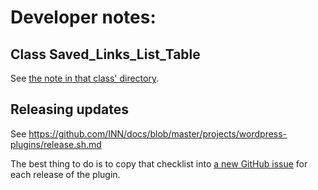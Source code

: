 # Developer notes:

## Class Saved_Links_List_Table

See [the note in that class' directory](../inc/saved-links/README.md).

## Releasing updates

See https://github.com/INN/docs/blob/master/projects/wordpress-plugins/release.sh.md

The best thing to do is to copy that checklist into [a new GitHub issue](https://github.com/INN/link-roundups/issues/new) for each release of the plugin.
